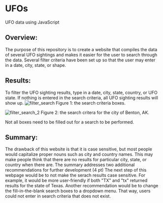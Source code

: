 # UFOs
UFO data using JavaScript

## Overview:

The purpose of this repository is to create a website that compiles the data of several UFO sightings and makes it easier for the user to search through the data. Several filter criteria have been set up so that the user may enter in a date, city, state, or shape.

## Results:

To filter the UFO sighting results, type in a date, city, state, country, or UFO state. If nothing is entered in the search criteria, all UFO sighting results will show up.
![filter_search](https://user-images.githubusercontent.com/95397823/159204857-372455af-227f-48fa-bf08-d36e2c1a1a61.PNG)
Figure 1: the search criteria boxes.

![filter_search_2](https://user-images.githubusercontent.com/95397823/159204881-bde8d916-55c4-425c-8d3f-627c1af048c3.PNG)
Figure 2: the search critera for the city of Benton, AK.

Not all boxes need to be filled out for a search to be performed.

## Summary:

The drawback of this website is that it is case sensitive, but most people would capitalize proper nouns such as city and country names. This may make people think that there are no results for particular city, state, or country when there are.
The summary addresses two additional recommendations for further development (4 pt)
The next step of this webpage would be to not make the serach results case sensitive. For example, it would be more user-friendly if both "TX" and "tx" returned results for the state of Texas. Another recommendation would be to change the fill-in-the-blank search boxes to a dropdown menu. That way, users could not enter in search criteria that does not exist.
